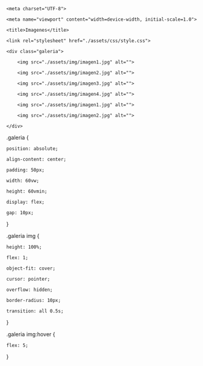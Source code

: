 
<!DOCTYPE html>

<html lang="en">

<head>

    <meta charset="UTF-8">

    <meta name="viewport" content="width=device-width, initial-scale=1.0">

    <title>Imagenes</title>

    <link rel="stylesheet" href="./assets/css/style.css">

</head>

<body>

 

    <div class="galeria">

        <img src="./assets/img/imagen1.jpg" alt="">

        <img src="./assets/img/imagen2.jpg" alt="">

        <img src="./assets/img/imagen3.jpg" alt="">

        <img src="./assets/img/imagen4.jpg" alt="">

        <img src="./assets/img/imagen1.jpg" alt="">

        <img src="./assets/img/imagen2.jpg" alt="">

    </div>

    

</body>

</html>

.galeria {

    position: absolute;

    align-content: center;

    padding: 50px;

    width: 60vw;

    height: 60vmin;

    display: flex;

    gap: 10px;

}

 

.galeria img {

    height: 100%;

    flex: 1;

    object-fit: cover;

    cursor: pointer;

    overflow: hidden;

    border-radius: 10px;

    transition: all 0.5s;

}

 

.galeria img:hover {

    flex: 5;

}